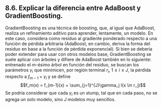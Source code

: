 ## 8.6. Explicar la diferencia entre AdaBoost y GradientBoosting.

GradientBoosting es una técnica de boosting, que, al igual que AdaBoost, realiza un refinamiento aditivo para aprender, lentamente, un modelo. En este caso, considera como residuo al gradiente ponderado respecto a una función de pérdida arbitraria (AdaBoost, en cambio, deriva la forma del residuo en base a la función de pérdida exponencial). Si bien se debería poder extender para usar con otros modelos base, GradientBoosting se suele aplicar con árboles y difiere de AdaBoost también en lo siguiente: entrenado el $m$-ésimo árbol en función del residuo, se buscan los parámetros $\gamma_i$ que minimicen, por región terminal $r_i$, $1 \leq i \leq J$, la pérdida respecto a $f_{m-1} + \gamma_i$ y se define $$f_m(x) = f_{m-1}(x) + \sum_{j=1}^{J}\gamma_j I(x \in r_j)$$
Se podría considerar que cada $\gamma_i$ es un stump, tal que en cada paso, no se agrega un solo modelo, sino $J$ modelos muy sencillos. 
